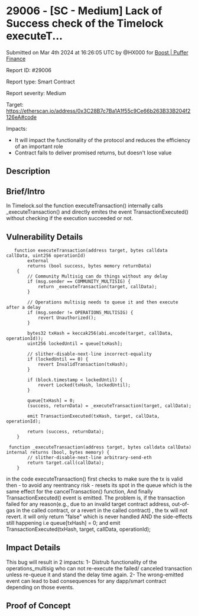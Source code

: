 # 29006 - \[SC - Medium] Lack of Success check of the Timelock executeT...

Submitted on Mar 4th 2024 at 16:26:05 UTC by @HX000 for [Boost | Puffer Finance](https://immunefi.com/bounty/pufferfinance-boost/)

Report ID: #29006

Report type: Smart Contract

Report severity: Medium

Target: https://etherscan.io/address/0x3C28B7c7Ba1A1f55c9Ce66b263B33B204f2126eA#code

Impacts:

* It will impact the functionality of the protocol and reduces the efficiency of an important role
* Contract fails to deliver promised returns, but doesn't lose value

## Description

## Brief/Intro

In Timelock.sol the function executeTransaction() internally calls \_executeTransaction() and directly emites the event TransactionExecuted() without checking if the execution succeeded or not.

## Vulnerability Details

```solidity
   function executeTransaction(address target, bytes calldata callData, uint256 operationId)
        external
        returns (bool success, bytes memory returnData)
    {
        // Community Multisig can do things without any delay
        if (msg.sender == COMMUNITY_MULTISIG) {
            return _executeTransaction(target, callData);
        }

        // Operations multisig needs to queue it and then execute after a delay
        if (msg.sender != OPERATIONS_MULTISIG) {
            revert Unauthorized();
        }

        bytes32 txHash = keccak256(abi.encode(target, callData, operationId));
        uint256 lockedUntil = queue[txHash];

        // slither-disable-next-line incorrect-equality
        if (lockedUntil == 0) {
            revert InvalidTransaction(txHash);
        }

        if (block.timestamp < lockedUntil) {
            revert Locked(txHash, lockedUntil);
        }

        queue[txHash] = 0;
        (success, returnData) = _executeTransaction(target, callData);

        emit TransactionExecuted(txHash, target, callData, operationId);

        return (success, returnData);
    }
```

```solidity
 function _executeTransaction(address target, bytes calldata callData) internal returns (bool, bytes memory) {
        // slither-disable-next-line arbitrary-send-eth
        return target.call(callData);
    }
```

in the code executeTransaction() first checks to make sure the tx is valid then - to avoid any reentrancy risk - resets its spot in the queue which is the same effect for the cancelTransaction() function, And finally TransactionExecuted() event is emitted. The problem is, if the transaction failed for any reason(e.g., due to an invalid target contract address, out-of-gas in the called contract, or a revert in the called contract) , the tx will not revert. it will only return "false" which is never handled AND the side-effects still happening i.e queue\[txHash] = 0; and emit TransactionExecuted(txHash, target, callData, operationId);

## Impact Details

This bug will result in 2 impacts: 1- Distrub functionality of the operations\_multisig who can not re-execute the failed/ canceled transaction unless re-queue it and stand the delay time again. 2- The wrong-emitted event can lead to bad consequences for any dapp/smart contract depending on those events.

## Proof of Concept
